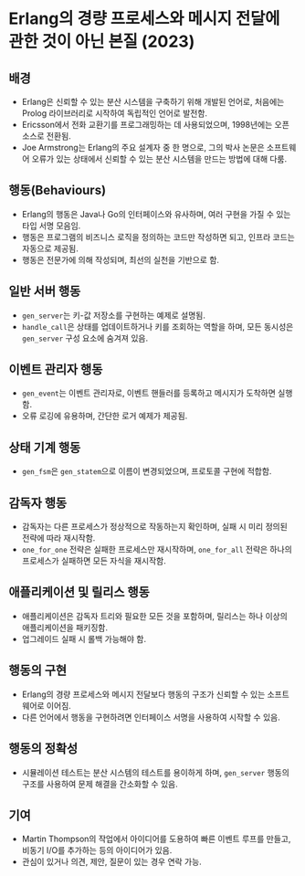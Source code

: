 # Erlang의 경량 프로세스와 메시지 전달에 관한 것이 아닌 본질 (2023)


배경
--

* Erlang은 신뢰할 수 있는 분산 시스템을 구축하기 위해 개발된 언어로, 처음에는 Prolog 라이브러리로 시작하여 독립적인 언어로 발전함.
* Ericsson에서 전화 교환기를 프로그래밍하는 데 사용되었으며, 1998년에는 오픈 소스로 전환됨.
* Joe Armstrong는 Erlang의 주요 설계자 중 한 명으로, 그의 박사 논문은 소프트웨어 오류가 있는 상태에서 신뢰할 수 있는 분산 시스템을 만드는 방법에 대해 다룸.

행동(Behaviours)
--------------

* Erlang의 행동은 Java나 Go의 인터페이스와 유사하며, 여러 구현을 가질 수 있는 타입 서명 모음임.
* 행동은 프로그램의 비즈니스 로직을 정의하는 코드만 작성하면 되고, 인프라 코드는 자동으로 제공됨.
* 행동은 전문가에 의해 작성되며, 최선의 실천을 기반으로 함.

일반 서버 행동
--------

* `gen_server`는 키-값 저장소를 구현하는 예제로 설명됨.
* `handle_call`은 상태를 업데이트하거나 키를 조회하는 역할을 하며, 모든 동시성은 `gen_server` 구성 요소에 숨겨져 있음.

이벤트 관리자 행동
----------

* `gen_event`는 이벤트 관리자로, 이벤트 핸들러를 등록하고 메시지가 도착하면 실행함.
* 오류 로깅에 유용하며, 간단한 로거 예제가 제공됨.

상태 기계 행동
--------

* `gen_fsm`은 `gen_statem`으로 이름이 변경되었으며, 프로토콜 구현에 적합함.

감독자 행동
------

* 감독자는 다른 프로세스가 정상적으로 작동하는지 확인하며, 실패 시 미리 정의된 전략에 따라 재시작함.
* `one_for_one` 전략은 실패한 프로세스만 재시작하며, `one_for_all` 전략은 하나의 프로세스가 실패하면 모든 자식을 재시작함.

애플리케이션 및 릴리스 행동
---------------

* 애플리케이션은 감독자 트리와 필요한 모든 것을 포함하며, 릴리스는 하나 이상의 애플리케이션을 패키징함.
* 업그레이드 실패 시 롤백 가능해야 함.

행동의 구현
------

* Erlang의 경량 프로세스와 메시지 전달보다 행동의 구조가 신뢰할 수 있는 소프트웨어로 이어짐.
* 다른 언어에서 행동을 구현하려면 인터페이스 서명을 사용하여 시작할 수 있음.

행동의 정확성
-------

* 시뮬레이션 테스트는 분산 시스템의 테스트를 용이하게 하며, `gen_server` 행동의 구조를 사용하여 문제 해결을 간소화할 수 있음.

기여
--

* Martin Thompson의 작업에서 아이디어를 도용하여 빠른 이벤트 루프를 만들고, 비동기 I/O를 추가하는 등의 아이디어가 있음.
* 관심이 있거나 의견, 제안, 질문이 있는 경우 연락 가능.
